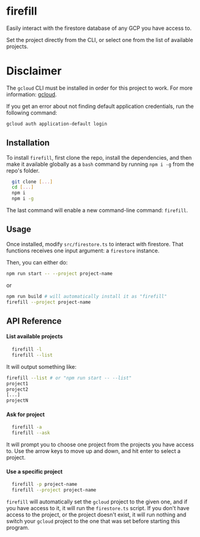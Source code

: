 # firefill

Easily interact with the firestore database of any GCP you have access to.

Set the project directly from the CLI, or select one from the list of available projects.

# Disclaimer

The `gcloud` CLI must be installed in order for this project to work. For more information: [gcloud](https://cloud.google.com/sdk/gcloud).

If you get an error about not finding default application credentials, run the following command:

```bash
gcloud auth application-default login
```

## Installation

To install `firefill`, first clone the repo, install the dependencies, and then make it available globally as a `bash` command by running `npm i -g` from the repo's folder.

```bash
  git clone [...]
  cd [...]
  npm i
  npm i -g
```

The last command will enable a new command-line command: `firefill`.

## Usage

Once installed, modify `src/firestore.ts` to interact with firestore. That functions receives one input argument: a `firestore` instance.

Then, you can either do:

```bash
npm run start -- --project project-name
```

or

```bash
npm run build # will automatically install it as "firefill"
firefill --project project-name
```

## API Reference

#### List available projects

```bash
  firefill -l
  firefill --list
```

It will output something like:

```bash
firefill --list # or "npm run start -- --list"
project1
project2
[...]
projectN
```

#### Ask for project

```bash
  firefill -a
  firefill --ask
```

It will prompt you to choose one project from the projects you have access to.
Use the arrow keys to move up and down, and hit enter to select a project.

#### Use a specific project

```bash
  firefill -p project-name
  firefill --project project-name
```

`firefill` will automatically set the `gcloud` project to the given one, and if you have access to it, it will run the `firestore.ts` script.
If you don't have access to the project, or the project doesn't exist, it will run nothing and switch your `gcloud` project to the one that was set before starting this program.

